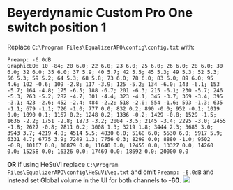 # Beyerdynamic Custom Pro One switch position 1
Replace `C:\Program Files\EqualizerAPO\config\config.txt` with:
```
Preamp: -6.0dB
GraphicEQ: 10 -84; 20 6.0; 22 6.0; 23 6.0; 25 6.0; 26 6.0; 28 6.0; 30 6.0; 32 6.0; 35 6.0; 37 5.9; 40 5.7; 42 5.5; 45 5.3; 49 5.3; 52 5.3; 56 5.3; 59 5.2; 64 5.3; 68 5.8; 73 6.0; 78 6.0; 83 6.0; 89 6.0; 95 4.6; 102 -0.6; 109 -2.8; 117 -3.9; 125 -5.2; 134 -6.0; 143 -6.1; 153 -5.7; 164 -4.8; 175 -6.5; 188 -6.7; 201 -6.3; 215 -6.1; 230 -5.7; 246 -5.3; 263 -5.2; 282 -4.7; 301 -4.4; 323 -4.1; 345 -3.7; 369 -3.4; 395 -3.1; 423 -2.6; 452 -2.4; 484 -2.2; 518 -2.0; 554 -1.6; 593 -1.3; 635 -1.1; 679 -1.1; 726 -1.0; 777 0.0; 832 0.2; 890 -0.0; 952 -0.1; 1019 0.0; 1090 0.1; 1167 0.2; 1248 0.2; 1336 -0.2; 1429 -0.8; 1529 -1.5; 1636 -2.2; 1751 -2.8; 1873 -3.2; 2004 -3.5; 2145 -3.4; 2295 -3.0; 2455 -1.8; 2627 -0.8; 2811 0.2; 3008 1.3; 3219 1.8; 3444 2.3; 3685 3.0; 3943 3.7; 4219 4.8; 4514 5.5; 4830 6.0; 5168 6.0; 5530 6.0; 5917 5.9; 6331 4.7; 6775 3.9; 7249 1.3; 7756 0.3; 8299 0.0; 8880 -1.0; 9502 -0.8; 10167 0.0; 10879 0.0; 11640 0.0; 12455 0.0; 13327 0.0; 14260 0.0; 15258 0.0; 16326 0.0; 17469 0.0; 18692 0.0; 20000 0.0
```
**OR** if using HeSuVi replace `C:\Program Files\EqualizerAPO\config\HeSuVi\eq.txt` and omit `Preamp: -6.0dB` and instead set Global volume in the UI for both channels to **-60**.
![](https://raw.githubusercontent.com/jaakkopasanen/AutoEq/master/results/SBAF-Serious/innerfidelity/onear/Beyerdynamic%20Custom%20Pro%20One%20switch%20position%201/Beyerdynamic%20Custom%20Pro%20One%20switch%20position%201.png)